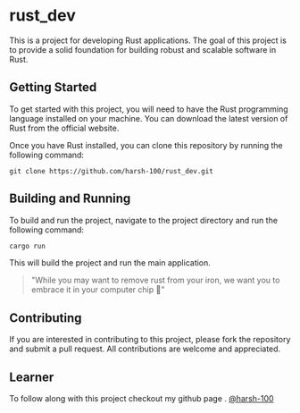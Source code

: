 # rust_dev
This is a project for developing Rust applications. The goal of this project is to provide a solid foundation for building robust and scalable software in Rust.

## Getting Started
To get started with this project, you will need to have the Rust programming language installed on your machine. You can download the latest version of Rust from the official website.

Once you have Rust installed, you can clone this repository by running the following command:


```
git clone https://github.com/harsh-100/rust_dev.git
```
## Building and Running
To build and run the project, navigate to the project directory and run the following command:


```Rust
cargo run 
```
This will build the project and run the main application.



> "While you may want to remove rust from your iron, we want you to embrace it in your computer chip 🎊"

## Contributing
If you are interested in contributing to this project, please fork the repository and submit a pull request. All contributions are welcome and appreciated.

## Learner
To follow along with this project checkout my github page .
[@harsh-100](https://github.com/harsh-100)
